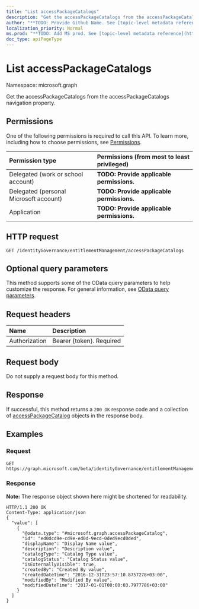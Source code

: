 ```yaml
---
title: "List accessPackageCatalogs"
description: "Get the accessPackageCatalogs from the accessPackageCatalogs navigation property."
author: "**TODO: Provide Github Name. See [topic-level metadata reference](https://msgo.azurewebsites.net/add/document/guidelines/metadata.html#topic-level-metadata)**"
localization_priority: Normal
ms.prod: "**TODO: Add MS prod. See [topic-level metadata reference](https://msgo.azurewebsites.net/add/document/guidelines/metadata.html#topic-level-metadata)**"
doc_type: apiPageType
---
```


# List accessPackageCatalogs

Namespace: microsoft.graph

Get the accessPackageCatalogs from the accessPackageCatalogs navigation property.

## Permissions
One of the following permissions is required to call this API. To learn more, including how to choose permissions, see [Permissions](/concepts/permissions-reference.md).

|Permission type|Permissions (from most to least privileged)|
|:---|:---|
|Delegated (work or school account)|**TODO: Provide applicable permissions.**|
|Delegated (personal Microsoft account)|**TODO: Provide applicable permissions.**|
|Application|**TODO: Provide applicable permissions.**|

## HTTP request
<!-- {
  "blockType": "ignored"
}
-->
``` http
GET /identityGovernance/entitlementManagement/accessPackageCatalogs
```

## Optional query parameters
This method supports some of the OData query parameters to help customize the response. For general information, see [OData query parameters](/graph/query-parameters).

## Request headers
|Name|Description|
|:---|:---|
|Authorization|Bearer {token}. Required|

## Request body
Do not supply a request body for this method.

## Response
If successful, this method returns a `200 OK` response code and a collection of [accessPackageCatalog](../resources/accesspackagecatalog.md) objects in the response body.

## Examples

### Request
<!-- {
  "blockType": "request",
  "name": "get_accesspackagecatalog"
}
-->
``` http
GET https://graph.microsoft.com/beta/identityGovernance/entitlementManagement/accessPackageCatalogs
```

### Response
**Note:** The response object shown here might be shortened for readability.
<!-- {
  "blockType": "response",
  "truncated": true,
  "@odata.type": "collection(microsoft.graph.accesspackagecatalog)"
}
-->
``` http
HTTP/1.1 200 OK
Content-Type: application/json
{
  "value": [
    {
      "@odata.type": "#microsoft.graph.accessPackageCatalog",
      "id": "ed0dcd9e-cd9e-ed0d-9ecd-0ded9ecd0ded",
      "displayName": "Display Name value",
      "description": "Description value",
      "catalogType": "Catalog Type value",
      "catalogStatus": "Catalog Status value",
      "isExternallyVisible": true,
      "createdBy": "Created By value",
      "createdDateTime": "2016-12-31T23:57:10.8757278+03:00",
      "modifiedBy": "Modified By value",
      "modifiedDateTime": "2017-01-01T00:00:03.7977786+03:00"
    }
  ]
}
```

